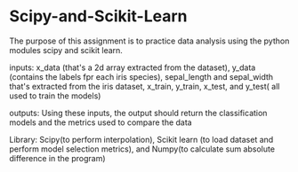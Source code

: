 # Scipy-and-Scikit-Learn

The purpose of this assignment is to practice data analysis using the python modules scipy and scikit learn.

inputs: x_data (that's a 2d array extracted from the dataset),  y_data (contains the labels fpr each iris species), sepal_length and sepal_width that's extracted from the iris dataset, x_train, y_train, x_test, and y_test( all used to  train the models)

outputs: Using these inputs, the output should return the classification models and the metrics used to compare the data

Library: Scipy(to perform interpolation), Scikit learn (to load dataset and perform model selection metrics), and Numpy(to calculate sum absolute difference in the program)
